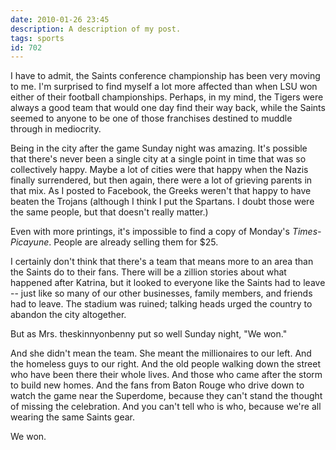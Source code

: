 ```yaml
---
date: 2010-01-26 23:45
description: A description of my post.
tags: sports
id: 702
---
```

I have to admit, the Saints conference championship has been very moving to me.  I'm surprised to find myself a lot more affected than when LSU won either of their football championships.  Perhaps, in my mind, the Tigers were always a good team that would one day find their way back, while the Saints seemed to anyone to be one of those franchises destined to muddle through in mediocrity.

Being in the city after the game Sunday night was amazing.  It's possible that there's never been a single city at a single point in time that was so collectively happy. Maybe a lot of cities were that happy when the Nazis finally surrendered, but then again, there were a lot of grieving parents in that mix.  As I posted to Facebook, the Greeks weren't that happy to have beaten the Trojans (although I think I put the Spartans.  I doubt those were the same people, but that doesn't really matter.)

Even with more printings, it's impossible to find a copy of Monday's <i>Times-Picayune</i>.  People are already selling them for $25.
<!--more-->
I certainly don't think that there's a team that means more to an area than the Saints do to their fans.  There will be a zillion stories about what happened after Katrina, but it looked to everyone like the Saints had to leave -- just like so many of our other businesses, family members, and friends had to leave.  The stadium was ruined; talking heads urged the country to abandon the city altogether.  

But as Mrs. theskinnyonbenny put so well Sunday night, "We won."  

And she didn't mean the team.  She meant the millionaires to our left.  And the homeless guys to our right.  And the old people walking down the street who have been there their whole lives.  And those who came after the storm to build new homes.  And the fans from Baton Rouge who drive down to watch the game near the Superdome, because they can't stand the thought of missing the celebration.  And you can't tell who is who, because we're all wearing the same Saints gear.

We won.